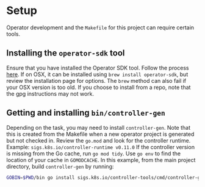 # Setup
Operator development and the `Makefile` for this project can require certain tools.

## Installing the `operator-sdk` tool
Ensure that you have installed the Operator SDK tool. Follow the process [here](https://sdk.operatorframework.io/docs/installation/). If on OSX, it can be installed using `brew install operator-sdk`, but review the installation page for options. The `brew` method can also fail if your OSX version is too old. If you choose to install from a repo, note that the gpg instructions may not work.  

## Getting and installing `bin/controller-gen`
Depending on the task, you may need to install `controller-gen`. Note that this is created from the Makefile when a new operator project is generated but not checked in.
Review the `go.mod` and look for the controller runtime. Example: `sigs.k8s.io/controller-runtime v0.11.0`
If the controller version is missing from the Go cache, run `go mod tidy`. Use `go env` to find the location of your cache in `GOMODCACHE`. 
In this example, from the main project directory, build `controller-gen` by running:

```bash
GOBIN=$PWD/bin go install sigs.k8s.io/controller-tools/cmd/controller-gen@v0.11.1
```
